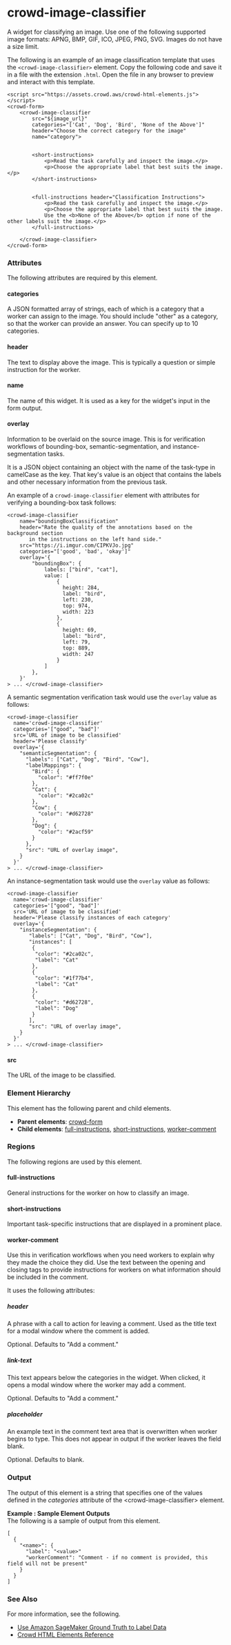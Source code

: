 # crowd\-image\-classifier<a name="sms-ui-template-crowd-image-classifier"></a>

A widget for classifying an image\. Use one of the following supported image formats: APNG, BMP, GIF, ICO, JPEG, PNG, SVG\. Images do not have a size limit\. 

The following is an example of an image classification template that uses the `<crowd-image-classifier>` element\. Copy the following code and save it in a file with the extension `.html`\. Open the file in any browser to preview and interact with this template\. 

```
<script src="https://assets.crowd.aws/crowd-html-elements.js"></script>
<crowd-form>
    <crowd-image-classifier 
        src="${image_url}"
        categories="['Cat', 'Dog', 'Bird', 'None of the Above']"
        header="Choose the correct category for the image"
        name="category">


        <short-instructions>
            <p>Read the task carefully and inspect the image.</p>
            <p>Choose the appropriate label that best suits the image.</p>
        </short-instructions>

 
        <full-instructions header="Classification Instructions">
            <p>Read the task carefully and inspect the image.</p>
            <p>Choose the appropriate label that best suits the image. 
            Use the <b>None of the Above</b> option if none of the other labels suit the image.</p>
        </full-instructions>

    </crowd-image-classifier>
</crowd-form>
```

### Attributes<a name="image-classifier-attributes"></a>

The following attributes are required by this element\.

#### categories<a name="image-classifier-attributes-categories"></a>

A JSON formatted array of strings, each of which is a category that a worker can assign to the image\. You should include "other" as a category, so that the worker can provide an answer\. You can specify up to 10 categories\.

#### header<a name="image-classifier-attributes-header"></a>

The text to display above the image\. This is typically a question or simple instruction for the worker\.

#### name<a name="image-classifier-attributes-name"></a>

The name of this widget\. It is used as a key for the widget's input in the form output\.

#### overlay<a name="image-classifier-attributes-overlay"></a>

Information to be overlaid on the source image\. This is for verification workflows of bounding\-box, semantic\-segmentation, and instance\-segmentation tasks\.

It is a JSON object containing an object with the name of the task\-type in camelCase as the key\. That key's value is an object that contains the labels and other necessary information from the previous task\.

An example of a `crowd-image-classifier` element with attributes for verifying a bounding\-box task follows:

```
<crowd-image-classifier
    name="boundingBoxClassification"
    header="Rate the quality of the annotations based on the background section 
       in the instructions on the left hand side."
    src="https://i.imgur.com/CIPKVJo.jpg"
    categories="['good', 'bad', 'okay']"
    overlay='{
        "boundingBox": {
            labels: ["bird", "cat"], 
            value: [
                {
                  height: 284,
                  label: "bird",
                  left: 230,
                  top: 974,
                  width: 223
                },
                {
                  height: 69,
                  label: "bird",
                  left: 79,
                  top: 889,
                  width: 247
                }
            ]
        },
    }'
> ... </crowd-image-classifier>
```

A semantic segmentation verification task would use the `overlay` value as follows:

```
<crowd-image-classifier
  name='crowd-image-classifier'
  categories='["good", "bad"]'
  src='URL of image to be classified'
  header='Please classify'
  overlay='{
    "semanticSegmentation": {
      "labels": ["Cat", "Dog", "Bird", "Cow"],
      "labelMappings": {
        "Bird": {
          "color": "#ff7f0e"
        },
        "Cat": {
          "color": "#2ca02c"
        },
        "Cow": {
          "color": "#d62728"
        },
        "Dog": {
          "color": "#2acf59"
        }
      },
      "src": "URL of overlay image",
    }
  }'
> ... </crowd-image-classifier>
```

An instance\-segmentation task would use the `overlay` value as follows:

```
<crowd-image-classifier
  name='crowd-image-classifier'
  categories='["good", "bad"]'
  src='URL of image to be classified'
  header='Please classify instances of each category'
  overlay='{
    "instanceSegmentation": {
       "labels": ["Cat", "Dog", "Bird", "Cow"],
       "instances": [
        {
         "color": "#2ca02c",
         "label": "Cat"
        },
        {
         "color": "#1f77b4",
         "label": "Cat"
        },
        {
         "color": "#d62728",
         "label": "Dog"
        }
       ],
       "src": "URL of overlay image",
    }
  }'
> ... </crowd-image-classifier>
```

#### src<a name="image-classifier-attributes-src"></a>

The URL of the image to be classified\. 

### Element Hierarchy<a name="image-classifier-element-hierarchy"></a>

This element has the following parent and child elements\.
+ **Parent elements**: [crowd\-form](sms-ui-template-crowd-form.md)
+ **Child elements**: [full\-instructions](#image-classifier-regions-full-instructions), [short\-instructions](#image-classifier-regions-short-instructions), [worker\-comment](#image-classifier-regions-worker-comment)

### Regions<a name="image-classifier-regions"></a>

The following regions are used by this element\.

#### full\-instructions<a name="image-classifier-regions-full-instructions"></a>

General instructions for the worker on how to classify an image\.

#### short\-instructions<a name="image-classifier-regions-short-instructions"></a>

Important task\-specific instructions that are displayed in a prominent place\.

#### worker\-comment<a name="image-classifier-regions-worker-comment"></a>

Use this in verification workflows when you need workers to explain why they made the choice they did\. Use the text between the opening and closing tags to provide instructions for workers on what information should be included in the comment\.

It uses the following attributes:

##### header<a name="image-classifier-regions-worker-comment-header"></a>

A phrase with a call to action for leaving a comment\. Used as the title text for a modal window where the comment is added\.

Optional\. Defaults to "Add a comment\."

##### link\-text<a name="image-classifier-regions-worker-comment-link-text"></a>

This text appears below the categories in the widget\. When clicked, it opens a modal window where the worker may add a comment\.

Optional\. Defaults to "Add a comment\."

##### placeholder<a name="image-classifier-regions-worker-comment-placeholder"></a>

An example text in the comment text area that is overwritten when worker begins to type\. This does not appear in output if the worker leaves the field blank\.

Optional\. Defaults to blank\.

### Output<a name="image-classifier-output"></a>

The output of this element is a string that specifies one of the values defined in the *categories* attribute of the <crowd\-image\-classifier> element\.

**Example : Sample Element Outputs**  
The following is a sample of output from this element\.  

```
[
  {
    "<name>": {
      "label": "<value>"
      "workerComment": "Comment - if no comment is provided, this field will not be present"
    }
  }
]
```

### See Also<a name="image-classifier-see-also"></a>

For more information, see the following\.
+ [Use Amazon SageMaker Ground Truth to Label Data](sms.md)
+ [Crowd HTML Elements Reference](sms-ui-template-reference.md)